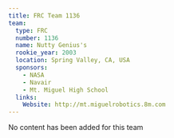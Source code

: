 ```yaml
---
title: FRC Team 1136
team:
  type: FRC
  number: 1136
  name: Nutty Genius's
  rookie_year: 2003
  location: Spring Valley, CA, USA
  sponsors:
    - NASA
    - Navair
    - Mt. Miguel High School
  links:
    Website: http://mt.miguelrobotics.8m.com
---
```

No content has been added for this team